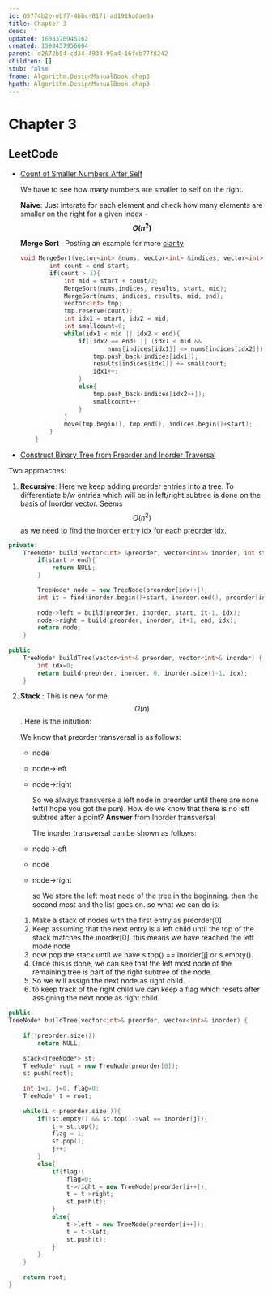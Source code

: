 ```yaml
---
id: 05774b2e-ebf7-4bbc-8171-ad191ba0ae0a
title: Chapter 3
desc: ''
updated: 1608370945162
created: 1598457956604
parent: d2672b54-cd34-4934-99a4-16feb77f8242
children: []
stub: false
fname: Algorithm.DesignManualBook.chap3
hpath: Algorithm.DesignManualBook.chap3
---
```

# Chapter 3

## LeetCode

- [Count of Smaller Numbers After Self](https://leetcode.com/problems/count-of-smaller-numbers-after-self/)

    We have to see how many numbers are smaller to self on the right.

    **Naive**:
    Just interate for each element and check how many elements are smaller on the right for a given index  - **$$O(n^2)$$**

    **Merge Sort** :
    Posting an example for more [clarity](https://leetcode.com/problems/count-of-smaller-numbers-after-self/discuss/76607/C++-O(nlogn)-Time-O(n)-Space-MergeSort-Solution-with-Detail-Explanation)

  ```cpp
  void MergeSort(vector<int> &nums, vector<int> &indices, vector<int> &results, int start, int end){
          int count = end-start;
          if(count > 1){
              int mid = start + count/2;
              MergeSort(nums,indices, results, start, mid);
              MergeSort(nums, indices, results, mid, end);
              vector<int> tmp;
              tmp.reserve(count);
              int idx1 = start, idx2 = mid;
              int smallcount=0;
              while(idx1 < mid || idx2 < end){
                  if((idx2 == end) || (idx1 < mid &&
                          nums[indices[idx1]] <= nums[indices[idx2]])){
                      tmp.push_back(indices[idx1]);
                      results[indices[idx1]] += smallcount;
                      idx1++;
                  }
                  else{
                      tmp.push_back(indices[idx2++]);
                      smallcount++;
                  }
              }
              move(tmp.begin(), tmp.end(), indices.begin()+start);
          }
      }
  ```


- [Construct Binary Tree from Preorder and Inorder Traversal](https://leetcode.com/problems/construct-binary-tree-from-preorder-and-inorder-traversal/)

Two approaches:

1. **Recursive**: 
     Here we keep adding preorder entries into a tree. To differentiate b/w entries which will be in left/right subtree is done on the basis of Inorder vector. Seems $$O(n^2)$$ as we need to find the inorder entry idx for each preorder idx.

```cpp
private:
    TreeNode* build(vector<int> &preorder, vector<int>& inorder, int start, int end, int& idx){
        if(start > end){
            return NULL;
        }

        TreeNode* node = new TreeNode(preorder[idx++]);
        int it = find(inorder.begin()+start, inorder.end(), preorder[idx-1]) - inorder.begin();
        
        node->left = build(preorder, inorder, start, it-1, idx);
        node->right = build(preorder, inorder, it+1, end, idx);
        return node;
    }
    
public:
    TreeNode* buildTree(vector<int>& preorder, vector<int>& inorder) {
        int idx=0;
        return build(preorder, inorder, 0, inorder.size()-1, idx);
    }
```

2. **Stack** :
     This is new for me. $$O(n)$$.
     Here is the initution:

     We know that preorder transversal is as follows:

   - node
   - node->left
   - node->right

     So we always transverse a left node in preorder until there are none left(I hope you got the pun). How do we know that there is no left subtree after a point? **Answer** from Inorder transversal

     The inorder transversal can be shown as follows:
   - node->left
   - node
   - node->right

     so We store the left most node of the tree in the beginning. then the second most and the list goes on.
     so what we can do is:

   1. Make a stack of nodes with the first entry as preorder[0]
   2. Keep assuming that the next entry is a left child until the top of the stack matches the inorder[0]. this means we have reached the left mode node
   3. now pop the stack until we have s.top() == inorder[j] or s.empty().
   4. Once this is done, we can see that the left most node of the remaining tree is part of the right subtree of the node. 
   5. So we will assign the next node as right child.
   6. to keep track of the right child we can keep a flag which resets after assigning the next node as right child.

```cpp
public:
TreeNode* buildTree(vector<int>& preorder, vector<int>& inorder) {
    
    if(!preorder.size())
        return NULL;
    
    stack<TreeNode*> st;
    TreeNode* root = new TreeNode(preorder[0]);
    st.push(root);
    
    int i=1, j=0, flag=0;
    TreeNode* t = root;
    
    while(i < preorder.size()){
        if(!st.empty() && st.top()->val == inorder[j]){
            t = st.top();
            flag = 1;
            st.pop();
            j++;
        }
        else{
            if(flag){
                flag=0;
                t->right = new TreeNode(preorder[i++]);
                t = t->right;
                st.push(t);
            }
            else{
                t->left = new TreeNode(preorder[i++]);
                t = t->left;
                st.push(t);
            }
        }
    }
    
    return root;
}
```

